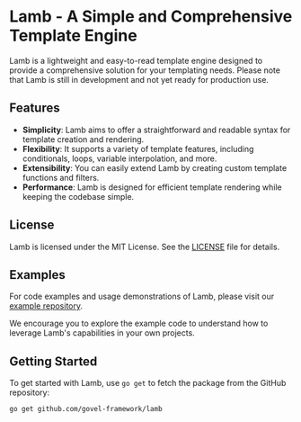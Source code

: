 # Lamb - A Simple and Comprehensive Template Engine

Lamb is a lightweight and easy-to-read template engine designed to provide a comprehensive solution for your templating needs. Please note that Lamb is still in development and not yet ready for production use.

## Features

- **Simplicity**: Lamb aims to offer a straightforward and readable syntax for template creation and rendering.
- **Flexibility**: It supports a variety of template features, including conditionals, loops, variable interpolation, and more.
- **Extensibility**: You can easily extend Lamb by creating custom template functions and filters.
- **Performance**: Lamb is designed for efficient template rendering while keeping the codebase simple.

## License

Lamb is licensed under the MIT License. See the [LICENSE](LICENSE) file for details.

## Examples

For code examples and usage demonstrations of Lamb, please visit our [example repository](https://github.com/govel-framework/example).

We encourage you to explore the example code to understand how to leverage Lamb's capabilities in your own projects.

## Getting Started

To get started with Lamb, use `go get` to fetch the package from the GitHub repository:

```bash
go get github.com/govel-framework/lamb

